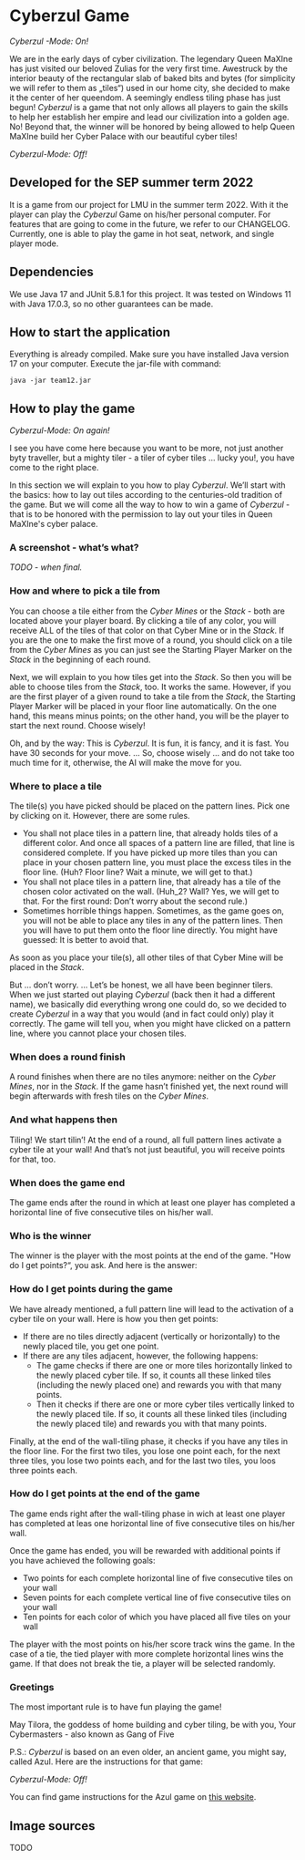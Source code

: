 # Cyberzul Game

_Cyberzul -Mode: On!_

We are in the early days of cyber civilization. The legendary Queen MaXIne has just visited our beloved Zulias for the very first time. 
Awestruck by the interior beauty of the rectangular slab of baked bits and bytes (for simplicity we will refer to them as „tiles“) used in our home city, she decided to make it the center of her queendom. 
A seemingly endless tiling phase has just begun! _Cyberzul_ is a game that not only allows all players to gain the skills to help her establish her empire and lead our civilization into a golden age.
No! Beyond that, the winner will be honored by being allowed to help Queen MaXIne build her Cyber Palace with our beautiful cyber tiles!

_Cyberzul-Mode: Off!_

## Developed for the SEP summer term 2022 

It is a game from our project for LMU in the summer term 2022. With it the player can play the _Cyberzul_ Game on his/her
personal computer. For features that are going to come in the future, we refer to our CHANGELOG. Currently, one is able to play the game in hot seat, network, and single player mode. 

## Dependencies

We use Java 17 and JUnit 5.8.1 for this project. It was tested on Windows 11 with Java 17.0.3, so no other guarantees
can be made.

## How to start the application

Everything is already compiled. Make sure you have installed Java version 17 on your computer. Execute the jar-file with
command:

`java -jar team12.jar`

## How to play the game

_Cyberzul-Mode: On again!_

I see you have come here because you want to be more, not just another byty traveller, but a mighty tiler - a tiler of cyber tiles … lucky you!, you have come to the right place.

In this section we will explain to you how to play _Cyberzul_. We’ll start with the basics: how to lay out tiles according to the centuries-old tradition of the game. But we will come all the way to how to win a game of _Cyberzul_ - that is to be honored with the permission to lay out your tiles in Queen MaXIne's cyber palace.

### A screenshot - what’s what?

*TODO - when final.*

### How and where to pick a tile from

You can choose a tile either from the _Cyber Mines_ or the _Stack_ - both are located above your player board. By clicking a tile of any color, you will receive ALL of the tiles of that color on that Cyber Mine or in the _Stack_. If you are the one to make the first move of a round, you should click on a tile from the _Cyber Mines_ as you can just see the Starting Player Marker on the _Stack_ in the beginning of each round.

Next, we will explain to you how tiles get into the _Stack_. So then you will be able to choose tiles from the _Stack_, too. It works the same. However, if you are the first player of a given round to take a tile from the _Stack_, the Starting Player Marker will be placed in your floor line automatically. On the one hand, this means minus points; on the other hand, you will be the player to start the next round. Choose wisely!

Oh, and by the way: This is _Cyberzul_. It is fun, it is fancy, and it is fast. You have 30 seconds for your move. … So, choose wisely … and do not take too much time for it, otherwise, the AI will make the move for you.

### Where to place a tile

The tile(s) you have picked should be placed on the pattern lines. Pick one by clicking on it. However, there are some rules.

- You shall not place tiles in a pattern line, that already holds tiles of a different color. And once all spaces of a pattern line are filled, that line is considered complete. If you have picked up more tiles than you can place in your chosen pattern line, you must place the excess tiles in the floor line. (Huh? Floor line? Wait a minute, we will get to that.)
- You shall not place tiles in a pattern line, that already has a tile of the chosen color activated on the wall. (Huh_2? Wall? Yes, we will get to that. For the first round: Don’t worry about the second rule.)
- Sometimes horrible things happen. Sometimes, as the game goes on, you will not be able to place any tiles in any of the pattern lines. Then you will have to put them onto the floor line directly. You might have guessed: It is better to avoid that.

As soon as you place your tile(s), all other tiles of that Cyber Mine will be placed in the _Stack_.

But … don’t worry. … Let’s be honest, we all have been beginner tilers. When we just started out playing _Cyberzul_ (back then it had a different name), we basically did everything wrong one could do, so we decided to create _Cyberzul_ in a way that you would (and in fact could only) play it correctly. The game will tell you, when you might have clicked on a pattern line, where you cannot place your chosen tiles.

### When does a round finish

A round finishes when there are no tiles anymore: neither on the _Cyber Mines_, nor in the _Stack_. If the game hasn’t finished yet, the next round will begin afterwards with fresh tiles on the _Cyber Mines_.

### And what happens then

Tiling! We start tilin’! At the end of a round, all full pattern lines activate a cyber tile at your wall! And that’s not just beautiful, you will receive points for that, too.

### When does the game end

The game ends after the round in which at least one player has completed a horizontal line of five consecutive tiles on his/her wall.

### Who is the winner

The winner is the player with the most points at the end of the game. "How do I get points?“, you ask. And here is the answer:

### How do I get points during the game

We have already mentioned, a full pattern line will lead to the activation of a cyber tile on your wall. Here is how you then get points:

- If there are no tiles directly adjacent (vertically or horizontally) to the newly placed tile, you get one point.
- If there are any tiles adjacent, however, the following happens:
  - The game checks if there are one or more tiles horizontally linked to the newly placed cyber tile. If so, it counts all these linked tiles (including the newly placed one) and rewards you with that many points.
  - Then it checks if there are one or more cyber tiles vertically linked to the newly placed tile. If so, it counts all these linked tiles (including the newly placed tile) and rewards you with that many points.

Finally, at the end of the wall-tiling phase, it checks if you have any tiles in the floor line. For the first two tiles, you lose one point each, for the next three tiles, you lose two points each, and for the last two tiles, you loos three points each.

### How do I get points at the end of the game

The game ends right after the wall-tiling phase in wich at least one player has completed at leas one horizontal line of five consecutive tiles on his/her wall.

Once the game has ended, you will be rewarded with additional points if you have achieved the following goals:

- Two points for each complete horizontal line of five consecutive tiles on your wall
- Seven points for each complete vertical line of five consecutive tiles on your wall
- Ten points for each color of which you have placed all five tiles on your wall

The player with the most points on his/her score track wins the game. In the case of a tie, the tied player with more complete horizontal lines wins the game. If that does not break the tie, a player will be selected randomly.


### Greetings

The most important rule is to have fun playing the game!

May Tilora, the goddess of home building and cyber tiling, be with you,
Your Cybermasters - also known as Gang of Five

P.S.: _Cyberzul_ is based on an even older, an ancient game, you might say, called Azul. Here are the  instructions for that game:

_Cyberzul-Mode: Off!_ 

You can find game instructions for the Azul game on [this website](https://tesera.ru/images/items/1108676/EN-Azul-Rules.pdf).

## Image sources

TODO